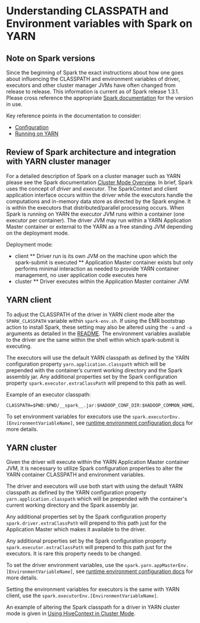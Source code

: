 Understanding CLASSPATH and Environment variables with Spark on YARN
=====================

## Note on Spark versions

Since the beginning of Spark the exact instructions about how one goes about influencing the CLASSPATH and environment variables of driver, executors and other cluster manager JVMs have often changed from release to release.   This information is current as of Spark release 1.3.1.  Please cross reference the appropriate [Spark documentation](http://spark.apache.org/docs/latest/) for the version in use.   

Key reference points in the documentation to consider:
* [Configuration](http://spark.apache.org/docs/latest/configuration.html)
* [Running on YARN](http://spark.apache.org/docs/latest/running-on-yarn.html)

## Review of Spark architecture and integration with YARN cluster manager

For a detailed description of Spark on a cluster manager such as YARN please see the Spark documentation [Cluster Mode Overview](http://spark.apache.org/docs/latest/cluster-overview.html).  In brief, Spark uses the concept of *driver* and *executor*.  The SparkContext and client application interface occurs within the driver while the executors handle the computations and in-memory data store as directed by the Spark engine.  It is within the executors that distributed/parallel processing occurs.  When Spark is running on YARN the executor JVM runs within a container (one executor per container).  The driver JVM may run within a YARN Application Master container or external to the YARN as a free standing JVM depending on the deployment mode.

Deployment mode:
* client
** Driver run is its own JVM on the machine upon which the spark-submit is executed
** Application Master container exists but only performs minimal interaction as needed to provide YARN container management, no user application code executes here
* cluster
** Driver executes within the Application Master container JVM

## YARN client

To adjust the CLASSPATH of the driver in YARN client mode alter the `SPARK_CLASSPATH` variable within `spark-env.sh`.  If using the EMR bootstrap action to install Spark, these setting may also be altered using the `-u` and `-a` arguments as detailed in the [README](../README.md).   The environment variables available to the driver are the same within the shell within which spark-submit is executing.

The executors will use the default YARN classpath as defined by the YARN configuration property `yarn.application.classpath` which will be prepended with the container’s current working directory and the Spark assembly jar.   Any additional properties set by the Spark configuration property `spark.executor.extraClassPath` will prepend to this path as well.

Example of an executor classpath:
```
CLASSPATH=$PWD:$PWD/__spark__.jar:$HADOOP_CONF_DIR:$HADOOP_COMMON_HOME/share/hadoop/common/*:$HADOOP_COMMON_HOME/share/hadoop/common/lib/*:...
```

To set environment variables for executors use the `spark.executorEnv.[EnvironmentVariableName]`, see [runtime environment configuration docs](http://spark.apache.org/docs/latest/configuration.html#runtime-environment) for more details.

## YARN cluster

Given the driver will execute within the YARN Application Master container JVM, it is necessary to utilize Spark configuration properties to alter the YARN container CLASSPATH and environment variables.

The driver and executors will use both start with using the default YARN classpath as defined by the YARN configuration property `yarn.application.classpath` which will be prepended with the container's current working directory and the Spark assembly jar.   

Any additional properties set by the Spark configuration property `spark.driver.extraClassPath` will prepend to this path just for the Application Master which makes it available to the driver.

Any additional properties set by the Spark configuration property `spark.executor.extraClassPath` will prepend to this path just for the executors.  It is rare this property needs to be changed.

To set the driver environment variables, use the `spark.yarn.appMasterEnv.[EnvironmentVariableName]`, see [runtime environment configuration docs](http://spark.apache.org/docs/latest/configuration.html#runtime-environment) for more details.

Setting the environment variables for executors is the same with YARN client, use the `spark.executorEnv.[EnvironmentVariableName]`.

An example of altering the Spark classpath for a driver in YARN cluster mode is given in [Using HiveContext in Cluster Mode](using-hivecontext-yarn-cluster.md).
